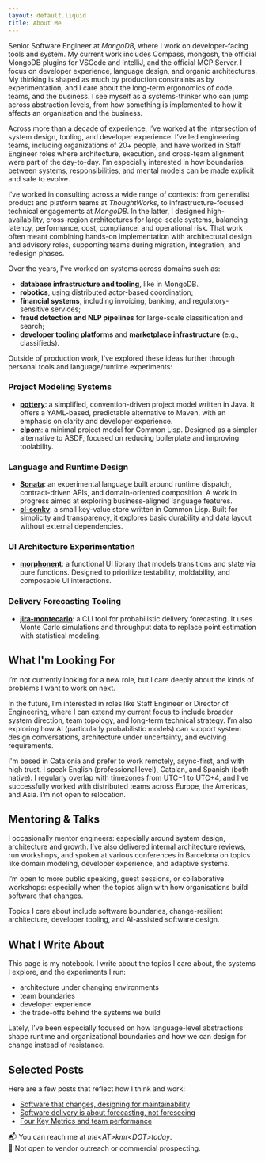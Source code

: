 ```yaml
---
layout: default.liquid
title: About Me
---
```


Senior Software Engineer at _MongoDB_, where I work on developer-facing tools and system. My current work includes Compass, mongosh, the official MongoDB plugins for VSCode and IntelliJ, and the official MCP Server. I focus on developer experience, language design, and organic architectures. My thinking is shaped as much by production constraints as by experimentation, and I care about the long-term ergonomics of code, teams, and the business. I see myself as a systems-thinker who can jump across abstraction levels, from how something is implemented to how it affects an organisation and the business.

Across more than a decade of experience, I’ve worked at the intersection of system design, tooling, and developer experience. I’ve led engineering teams, including organizations of 20+ people, and have worked in Staff Engineer roles where architecture, execution, and cross-team alignment were part of the day-to-day. I’m especially interested in how boundaries between systems, responsibilities, and mental models can be made explicit and safe to evolve.

I’ve worked in consulting across a wide range of contexts: from generalist product and platform teams at _ThoughtWorks_, to infrastructure-focused technical engagements at _MongoDB_. In the latter, I designed high-availability, cross-region architectures for large-scale systems, balancing latency, performance, cost, compliance, and operational risk. That work often meant combining hands-on implementation with architectural design and advisory roles, supporting teams during migration, integration, and redesign phases.

Over the years, I've worked on systems across domains such as:
- **database infrastructure and tooling**, like in MongoDB.
- **robotics**, using distributed actor-based coordination;
- **financial systems**, including invoicing, banking, and regulatory-sensitive services;
- **fraud detection and NLP pipelines** for large-scale classification and search;
- **developer tooling platforms** and **marketplace infrastructure** (e.g., classifieds).

Outside of production work, I’ve explored these ideas further through personal tools and language/runtime experiments:

### Project Modeling Systems
- [**pottery**](https://github.com/kmruiz/pottery): a simplified, convention-driven project model written in Java. It offers a YAML-based, predictable alternative to Maven, with an emphasis on clarity and developer experience.
- [**clpom**](https://github.com/kmruiz/clpom): a minimal project model for Common Lisp. Designed as a simpler alternative to ASDF, focused on reducing boilerplate and improving toolability.

### Language and Runtime Design
- [**Sonata**](https://github.com/kmruiz/sonata): an experimental language built around runtime dispatch, contract-driven APIs, and domain-oriented composition. A work in progress aimed at exploring business-aligned language features.
- [**cl-sonkv**](https://github.com/kmruiz/cl-sonkv): a small key-value store written in Common Lisp. Built for simplicity and transparency, it explores basic durability and data layout without external dependencies.

### UI Architecture Experimentation
- [**morphonent**](https://github.com/kmruiz/morphonent): a functional UI library that models transitions and state via pure functions. Designed to prioritize testability, moldability, and composable UI interactions.

### Delivery Forecasting Tooling
- [**jira-montecarlo**](https://github.com/kmruiz/jira-montecarlo): a CLI tool for probabilistic delivery forecasting. It uses Monte Carlo simulations and throughput data to replace point estimation with statistical modeling.

## What I'm Looking For

I’m not currently looking for a new role, but I care deeply about the kinds of problems I want to work on next.

In the future, I’m interested in roles like Staff Engineer or Director of Engineering, where I can extend my current focus to include broader system direction, team topology, and long-term technical strategy. I’m also exploring how AI (particularly probabilistic models) can support system design conversations, architecture under uncertainty, and evolving requirements.

I'm based in Catalonia and prefer to work remotely, async-first, and with high trust. I speak English (professional level), Catalan, and Spanish (both native). I regularly overlap with timezones from UTC−1 to UTC+4, and I’ve successfully worked with distributed teams across Europe, the Americas, and Asia. I’m not open to relocation.

## Mentoring & Talks

I occasionally mentor engineers: especially around system design, architecture and growth. I’ve also delivered internal architecture reviews, run workshops, and spoken at various conferences in Barcelona on topics like domain modeling, developer experience, and adaptive systems.

I’m open to more public speaking, guest sessions, or collaborative workshops: especially when the topics align with how organisations build software that changes.

Topics I care about include software boundaries, change-resilient architecture, developer tooling, and AI-assisted software design.

## What I Write About

This page is my notebook. I write about the topics I care about, the systems I explore, and the experiments I run:

* architecture under changing environments
* team boundaries
* developer experience
* the trade-offs behind the systems we build

Lately, I’ve been especially focused on how language-level abstractions shape runtime and organizational boundaries and how we can design for change instead of resistance.

## Selected Posts

Here are a few posts that reflect how I think and work:

* [Software that changes, designing for maintainability](/posts/2025-05-04-software-that-changes.html)
* [Software delivery is about forecasting, not foreseeing](/posts/2025-03-31-forecasting.html)
* [Four Key Metrics and team performance](/posts/2020-04-05-4km-and-team-performance.html)

📬 You can reach me at _me&lt;AT&gt;kmr&lt;DOT&gt;today_.  
🚫 Not open to vendor outreach or commercial prospecting.

